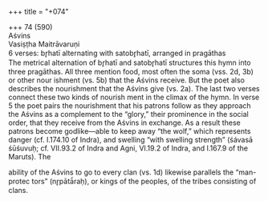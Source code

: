 +++
title = "+074"

+++
74 (590)  
Aśvins  
Vasiṣṭha Maitrāvaruṇi  
6 verses: br̥hatī alternating with satobr̥hatī, arranged in pragāthas  
The metrical alternation of br̥hatī and satobr̥hatī structures this hymn into three  pragāthas. All three mention food, most often the soma (vss. 2d, 3b) or other nour ishment (vs. 5b) that the Aśvins receive. But the poet also describes the nourishment  that the Aśvins give (vs. 2a). The last two verses connect these two kinds of nourish ment in the climax of the hymn. In verse 5 the poet pairs the nourishment that his  patrons follow as they approach the Aśvins as a complement to the “glory,” their  prominence in the social order, that they receive from the Aśvins in exchange. As a  result these patrons become godlike—able to keep away “the wolf,” which represents  danger (cf. I.174.10 of Indra), and swelling “with swelling strength” (śávasā śūśuvuḥ;  cf. VII.93.2 of Indra and Agni, VI.19.2 of Indra, and I.167.9 of the Maruts). The  

ability of the Aśvins to go to every clan (vs. 1d) likewise parallels the “man-protec tors” (nr̥pātā́raḥ), or kings of the peoples, of the tribes consisting of clans.  